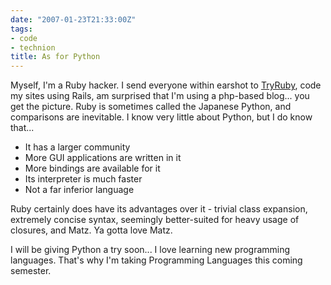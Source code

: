 ```yaml
---
date: "2007-01-23T21:33:00Z"
tags:
- code
- technion
title: As for Python
---
```


Myself, I'm a Ruby hacker. I send everyone within earshot to
[TryRuby](http://tryruby.hobix.com), code my sites using Rails, am surprised
that I'm using a php-based blog... you get the picture. Ruby is sometimes
called the Japanese Python, and comparisons are inevitable. I know very little
about Python, but I do know that...

* It has a larger community
* More GUI applications are written in it
* More bindings are available for it
* Its interpreter is much faster
* Not a far inferior language

Ruby certainly does have its advantages over it - trivial class expansion,
extremely concise syntax, seemingly better-suited for heavy usage of closures,
and Matz. Ya gotta love Matz.

I will be giving Python a try soon... I love learning new programming
languages. That's why I'm taking Programming Languages this coming semester.
